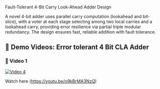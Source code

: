 
Fault-Tolerant 4-Bit Carry Look-Ahead Adder Design 

A novel 4-bit adder uses parallel carry computation (lookahead and bit-slice), with a voter at each stage selecting among two local carries and a lookahead carry, providing error resilience via partial triple modular redundancy. The design ensures fast, reliable addition with fault tolerance.


## 🎥 Demo Videos: Error tolerant 4 Bit CLA Adder

### 🔹 Video 1
[![Video 4](https://img.youtube.com/vi/o9kBrMA3NzQ/0.jpg)](https://youtu.be/o9kBrMA3NzQ)

Watch here (https://youtu.be/o9kBrMA3NzQ)




